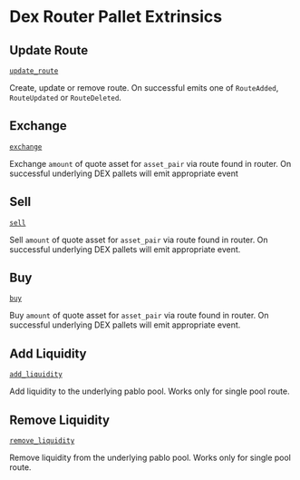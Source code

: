 <!-- AUTOMATICALLY GENERATED -->
<!-- Generated at 2022-08-29T23:24:06.370966Z -->

# Dex Router Pallet Extrinsics

## Update Route

[`update_route`](https://dali.devnets.composablefinance.ninja/doc/pallet_dex_router/pallet/enum.Call.html#variant.update_route)

Create, update or remove route.
On successful emits one of `RouteAdded`, `RouteUpdated` or `RouteDeleted`.

## Exchange

[`exchange`](https://dali.devnets.composablefinance.ninja/doc/pallet_dex_router/pallet/enum.Call.html#variant.exchange)

Exchange `amount` of quote asset for `asset_pair` via route found in router.
On successful underlying DEX pallets will emit appropriate event

## Sell

[`sell`](https://dali.devnets.composablefinance.ninja/doc/pallet_dex_router/pallet/enum.Call.html#variant.sell)

Sell `amount` of quote asset for `asset_pair` via route found in router.
On successful underlying DEX pallets will emit appropriate event.

## Buy

[`buy`](https://dali.devnets.composablefinance.ninja/doc/pallet_dex_router/pallet/enum.Call.html#variant.buy)

Buy `amount` of quote asset for `asset_pair` via route found in router.
On successful underlying DEX pallets will emit appropriate event.

## Add Liquidity

[`add_liquidity`](https://dali.devnets.composablefinance.ninja/doc/pallet_dex_router/pallet/enum.Call.html#variant.add_liquidity)

Add liquidity to the underlying pablo pool.
Works only for single pool route.

## Remove Liquidity

[`remove_liquidity`](https://dali.devnets.composablefinance.ninja/doc/pallet_dex_router/pallet/enum.Call.html#variant.remove_liquidity)

Remove liquidity from the underlying pablo pool.
Works only for single pool route.
